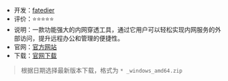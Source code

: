 - 开发：[fatedier](https://blog.fatedier.com/about/)
- 评价：⭐⭐⭐⭐⭐
- 说明：一款功能强大的内网穿透工具，通过它用户可以轻松实现内网服务的外部访问，提升远程办公和管理的便捷性。
- 官网：[官方网站](https://hsk.oray.com/download)
- 下载：[官网下载](https://github.com/fatedier/frp/releases)

> 根据日期选择最新版本下载，格式为 `* _windows_amd64.zip `